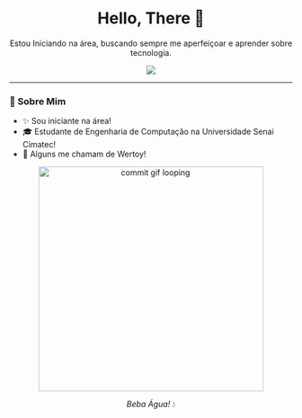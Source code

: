 <h1 align="center">Hello, There 👋</h1>

<p align="center">
  Estou Iniciando na área, buscando sempre me aperfeiçoar e aprender sobre tecnologia.
</p>

<p align="center">
  <a href="www.linkedin.com/in/arturcsilveira">
    <img src="https://img.shields.io/badge/LinkedIn-0A66C2?logo=linkedin&logoColor=white&style=for-the-badge">
  </a>
</p>

---

### 🧠 Sobre Mim

- ✨ Sou iniciante na área!
- 🎓 Estudante de Engenharia de Computação na Universidade Senai Cimatec!
- 🤔 Alguns me chamam de Wertoy!

<p align="center">
  <img src="https://media.giphy.com/media/v1.Y2lkPTc5MGI3NjExaGY5dzY4ZDFvZjFrbGNycnZyaHluaHJ4dG9wdnY3cWNwNDBhcm5kYiZlcD12MV9naWZzX3NlYXJjaCZjdD1n/3o6nULmOVbmAyELkJ2/giphy.gif" width="400px" alt="commit gif looping" />
</p>

<p align="center">
  <em>Beba Água!</em> 💧
</p>
